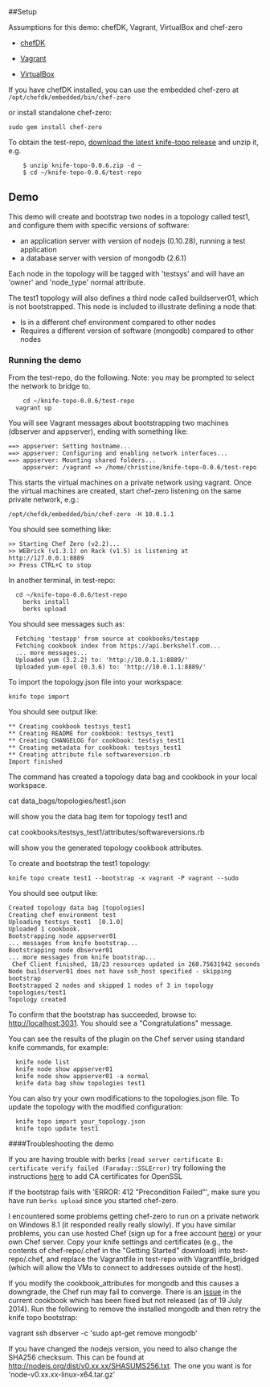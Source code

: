 ##Setup

Assumptions for this demo: chefDK, Vagrant, VirtualBox and chef-zero

* [chefDK](http://www.getchef.com/downloads/chef-dk/)

* [Vagrant](https://www.vagrantup.com/downloads.html)

* [VirtualBox](https://www.virtualbox.org/wiki/Downloads)

If you have chefDK installed, you can use the embedded chef-zero  at 
`/opt/chefdk/embedded/bin/chef-zero`

or install standalone chef-zero:

	sudo gem install chef-zero


To obtain the test-repo, [download the latest knife-topo release](http://github.com/christinedraper/knife-topo/releases/latest)
and unzip it, e.g.

```
	$ unzip knife-topo-0.0.6.zip -d ~
	$ cd ~/knife-topo-0.0.6/test-repo
```


## Demo 

This demo will create and bootstrap two nodes in a topology called test1,
and configure them with specific versions of software:

* an application server with version of nodejs (0.10.28), running
a test application
* a database server with version of  mongodb (2.6.1)

Each node in the topology will be tagged with 'testsys' and will 
have an 'owner' and 'node_type' normal attribute.
 
The test1 topology will also defines a third node called buildserver01, 
which is not bootstrapped. This node is included to illustrate 
defining a node that:

* Is in a different chef environment compared to other nodes
* Requires a different version of software (mongodb) compared to other nodes
 

### Running the demo

From the test-repo, do the following.  Note: you may be prompted to 
select the network to bridge to.

```
	cd ~/knife-topo-0.0.6/test-repo
  vagrant up 
```

You will see Vagrant messages about bootstrapping two machines (dbserver
and appserver), ending with something like:

```
==> appserver: Setting hostname...
==> appserver: Configuring and enabling network interfaces...
==> appserver: Mounting shared folders...
    appserver: /vagrant => /home/christine/knife-topo-0.0.6/test-repo
```

This starts the virtual machines on a 
private network using vagrant. Once the virtual machines are created, 
start chef-zero listening on the same private network, e.g.:

	/opt/chefdk/embedded/bin/chef-zero -H 10.0.1.1
  
You should see something like:

```
>> Starting Chef Zero (v2.2)...
>> WEBrick (v1.3.1) on Rack (v1.5) is listening at http://127.0.0.1:8889
>> Press CTRL+C to stop
```

In another terminal, in test-repo:

```
  cd ~/knife-topo-0.0.6/test-repo
	berks install
	berks upload
```

You should see messages such as:

```
  Fetching 'testapp' from source at cookbooks/testapp
  Fetching cookbook index from https://api.berkshelf.com...
  ... more messages...
  Uploaded yum (3.2.2) to: 'http://10.0.1.1:8889/'
  Uploaded yum-epel (0.3.6) to: 'http://10.0.1.1:8889/'
```

To import the topology.json file into your workspace:

	knife topo import 
  
You should see output like:

```
** Creating cookbook testsys_test1
** Creating README for cookbook: testsys_test1
** Creating CHANGELOG for cookbook: testsys_test1
** Creating metadata for cookbook: testsys_test1
** Creating attribute file softwareversion.rb
Import finished
```

The command has created a topology data bag and cookbook 
in your local workspace.

  cat data_bags/topologies/test1.json
  
will show you the data bag item for topology test1 and

  cat cookbooks/testsys_test1/attributes/softwareversions.rb

will show you the generated topology cookbook attributes.

To create and bootstrap the test1 topology:

    knife topo create test1 --bootstrap -x vagrant -P vagrant --sudo

You should see output like:

```
Created topology data bag [topologies]
Creating chef environment test
Uploading testsys_test1  [0.1.0]
Uploaded 1 cookbook.
Bootstrapping node appserver01
... messages from knife bootstrap...
Bootstrapping node dbserver01
... more messages from knife bootstrap...
 Chef Client finished, 18/23 resources updated in 260.75631942 seconds
Node buildserver01 does not have ssh_host specified - skipping bootstrap
Bootstrapped 2 nodes and skipped 1 nodes of 3 in topology topologies/test1
Topology created
```

To confirm that the bootstrap has succeeded, browse to: 
[http://localhost:3031](http://localhost:3031).
You should see a "Congratulations" message.

You can see the results of the plugin on the Chef server using 
standard knife commands, for example:

```
  knife node list
  knife node show appserver01
  knife node show appserver01 -a normal
  knife data bag show topologies test1
```
  
You can also try your own modifications to the topologies.json file. To
update the topology with the modified configuration:

```
  knife topo import your_topology.json
  knife topo update test1
```  


####Troubleshooting the demo

If you are having trouble with berks (`read server certificate B: 
certificate verify failed (Faraday::SSLError)`
try following the instructions 
[here](https://gist.github.com/fnichol/867550#the-manual-way-boring) 
to add CA certificates for OpenSSL

If the bootstrap fails with 'ERROR: 412 "Precondition Failed"', make sure
you have run `berks upload` since you started chef-zero.

I encountered some problems getting chef-zero to run on a private network
on Windows 8.1 (it responded really really slowly). 
If you have similar problems, you can use hosted Chef
(sign up for a free account [here](https://manage.opscode.com/signup))
or your own Chef server. Copy your knife settings and certificates (e.g.,
the contents of chef-repo/.chef in the "Getting Started" download) into
test-repo/.chef, and replace the Vagrantfile in test-repo with 
Vagrantfile_bridged (which will allow the VMs to connect to addresses 
outside of the host).

If you modify the cookbook_attributes for mongodb and this causes
a downgrade, the Chef run may fail to converge. 
There is an [issue](https://github.com/edelight/chef-mongodb/pull/305) 
in the current cookbook which has been fixed but
not released (as of 19 July 2014). Run the following to remove the
installed mongodb and then retry the knife topo bootstrap:

  vagrant ssh dbserver -c 'sudo apt-get remove mongodb'

If you have changed the nodejs version, you need to also change the
SHA256 checksum. This can be found at
http://nodejs.org/dist/v0.xx.xx/SHASUMS256.txt. The one you want is
for 'node-v0.xx.xx-linux-x64.tar.gz'

